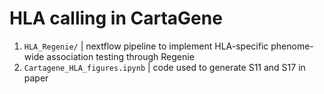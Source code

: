 # HLA calling in CartaGene

1. `HLA_Regenie/` | nextflow pipeline to implement HLA-specific phenome-wide association testing through Regenie
2. `Cartagene_HLA_figures.ipynb` | code used to generate S11 and S17 in paper